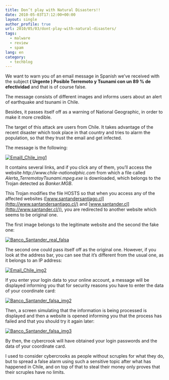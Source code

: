 ```yaml
---
title: Don’t play with Natural Disasters!!
date: 2010-05-03T17:12:00+00:00
layout: single
author_profile: true
url: 2010/05/03/dont-play-with-natural-disasters/
tags:
  - malware
  - review
  - spam
lang: en
category: 
  - techblog
---
```

We want to warn you of an email message in Spanish we’ve received with the subject **( Urgente ) Posible Terremoto y Tsunami con un 89 % de efectividad** and that is of course false. 

The message consists of different images and informs users about an alert of earthquake and tsunami in Chile. 

Besides, it passes itself off as a warning of National Geographic, in order to make it more credible. 

The target of this attack are users from Chile. It takes advantage of the recent disaster which took place in that country and tries to alarm the population, so that they trust the email and get infected. 

The message is the following: 

[![Emaill_Chile_img1](http://lh6.ggpht.com/_vaUVXcmC3OI/S978sbfmbNI/AAAAAAAACCU/N9iGDQsTt8U/Emaill_Chile_img1_thumb%5B2%5D.jpg?imgmax=800 "Emaill_Chile_img1")](http://lh5.ggpht.com/_vaUVXcmC3OI/S978pcud1ZI/AAAAAAAACCQ/FBs-x1lD1T0/s1600-h/Emaill_Chile_img1%5B4%5D.jpg) 

It contains several links, and if you click any of them, you’ll access the website _http://www.chile-national_<blocked>_phic.com_ from which a file called _Alerta_TerremotoyTsunami.mpeg.exe_ is downloaded, which belongs to the Trojan detected as _Banker.MGB_. 

This Trojan modifies the file HOSTS so that when you access any of the affected websites ([www.santandersantiago.cl](http://www.santandersantiago.cl/) and [www.santander.cl](http://www.santander.cl/)), you are redirected to another website which seems to be original one. 

The first image belongs to the legitimate website and the second the fake one: 

[![Banco_Santander_real_falsa](http://lh6.ggpht.com/_vaUVXcmC3OI/S978wsg1IVI/AAAAAAAACCc/NwiOEdI1rQ0/Banco_Santander_real_falsa_thumb%5B2%5D.jpg?imgmax=800 "Banco_Santander_real_falsa")](http://lh5.ggpht.com/_vaUVXcmC3OI/S978ua5dWiI/AAAAAAAACCY/Kj5i7C1L0G0/s1600-h/Banco_Santander_real_falsa%5B4%5D.jpg) 

The second one could pass itself off as the original one. However, if you look at the address bar, you can see that it’s different from the usual one, as it belongs to an IP address:

[![Email_Chile_img2](http://lh6.ggpht.com/_vaUVXcmC3OI/S9780MWjC3I/AAAAAAAACCk/-VjOeMcjJS0/Email_Chile_img2_thumb%5B2%5D.jpg?imgmax=800 "Email_Chile_img2")](http://lh5.ggpht.com/_vaUVXcmC3OI/S978yh3odFI/AAAAAAAACCg/30B_CunYm2E/s1600-h/Email_Chile_img2%5B4%5D.jpg) 

If you enter your login data to your online account, a message will be displayed informing you that for security reasons you have to enter the data of your coordinate card:

[![Banco_Santander_falsa_img2](http://lh6.ggpht.com/_vaUVXcmC3OI/S97847soptI/AAAAAAAACCs/wC26ZfJOTrI/Banco_Santander_falsa_img2_thumb%5B2%5D.jpg?imgmax=800 "Banco_Santander_falsa_img2")](http://lh6.ggpht.com/_vaUVXcmC3OI/S9782lUV5-I/AAAAAAAACCo/8PypUqldJDc/s1600-h/Banco_Santander_falsa_img2%5B4%5D.jpg) 

Then, a screen simulating that the information is being processed is displayed and then a website is opened informing you that the process has failed and that you should try it again later:

[![Banco_Santander_falsa_img3](http://lh5.ggpht.com/_vaUVXcmC3OI/S9789Rfh_EI/AAAAAAAACC0/vB8GdCMqqf4/Banco_Santander_falsa_img3_thumb%5B2%5D.jpg?imgmax=800 "Banco_Santander_falsa_img3")](http://lh5.ggpht.com/_vaUVXcmC3OI/S9786ytTHbI/AAAAAAAACCw/uToBxizTTtA/s1600-h/Banco_Santander_falsa_img3%5B4%5D.jpg) 

By then, the cybercrook will have obtained your login passwords and the data of your coordinate card. 

I used to consider cybercrooks as people without scruples for what they do, but to spread a false alarm using such a sensitive topic after what has happened in Chile, and on top of that to steal their money only proves that their scruples have no limits.